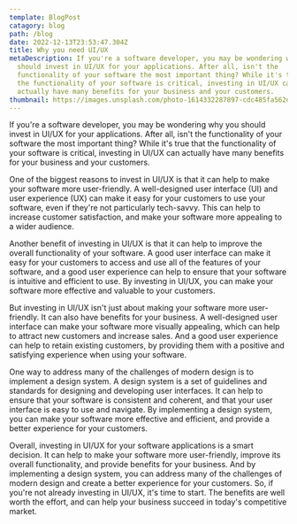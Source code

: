 ```yaml
---
template: BlogPost
catagory: blog
path: /blog
date: 2022-12-13T23:53:47.304Z
title: Why you need UI/UX
metaDescription: If you're a software developer, you may be wondering why you
  should invest in UI/UX for your applications. After all, isn't the
  functionality of your software the most important thing? While it's true that
  the functionality of your software is critical, investing in UI/UX can
  actually have many benefits for your business and your customers.
thumbnail: https://images.unsplash.com/photo-1614332287897-cdc485fa562d?ixlib=rb-4.0.3&ixid=MnwxMjA3fDB8MHxwaG90by1wYWdlfHx8fGVufDB8fHx8&auto=format&fit=crop&w=1170&q=80
---
```

<!--StartFragment-->

If you're a software developer, you may be wondering why you should invest in UI/UX for your applications. After all, isn't the functionality of your software the most important thing? While it's true that the functionality of your software is critical, investing in UI/UX can actually have many benefits for your business and your customers.

One of the biggest reasons to invest in UI/UX is that it can help to make your software more user-friendly. A well-designed user interface (UI) and user experience (UX) can make it easy for your customers to use your software, even if they're not particularly tech-savvy. This can help to increase customer satisfaction, and make your software more appealing to a wider audience.

Another benefit of investing in UI/UX is that it can help to improve the overall functionality of your software. A good user interface can make it easy for your customers to access and use all of the features of your software, and a good user experience can help to ensure that your software is intuitive and efficient to use. By investing in UI/UX, you can make your software more effective and valuable to your customers.

But investing in UI/UX isn't just about making your software more user-friendly. It can also have benefits for your business. A well-designed user interface can make your software more visually appealing, which can help to attract new customers and increase sales. And a good user experience can help to retain existing customers, by providing them with a positive and satisfying experience when using your software.

One way to address many of the challenges of modern design is to implement a design system. A design system is a set of guidelines and standards for designing and developing user interfaces. It can help to ensure that your software is consistent and coherent, and that your user interface is easy to use and navigate. By implementing a design system, you can make your software more effective and efficient, and provide a better experience for your customers.

Overall, investing in UI/UX for your software applications is a smart decision. It can help to make your software more user-friendly, improve its overall functionality, and provide benefits for your business. And by implementing a design system, you can address many of the challenges of modern design and create a better experience for your customers. So, if you're not already investing in UI/UX, it's time to start. The benefits are well worth the effort, and can help your business succeed in today's competitive market.

<!--EndFragment-->